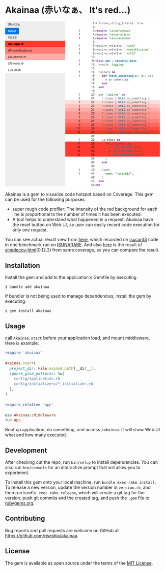 # Akainaa (赤いなぁ、 It's red...)

![page view](./img/webui-rev02.png)

Akainaa is a gem to visualize code hotspot based on Coverage.
This gem can be used for the following purposes:

- super rough code profiler: The intensity of the red background for each line is proportional to the number of times it has been executed.
- A tool helps to understand what happened in a request: Akainaa have the reset button on Web UI, so user can easily record code execution for only one request.

You can see actual result view from [here](https://riseshia.github.io/akainaa/isucon13-baseline.html), which recorded on [isucon13](https://github.com/isucon/isucon13/tree/main/webapp/ruby) code in one benchmark run on [ISUNARABE](https://isunarabe.org/). And also [here](https://riseshia.github.io/akainaa/coverage/index.html) is the result of [simplecov-html](https://github.com/simplecov-ruby/simplecov-html)(0.12.3) from same coverage, so you can compare the result.

## Installation

Install the gem and add to the application's Gemfile by executing:

    $ bundle add akainaa

If bundler is not being used to manage dependencies, install the gem by executing:

    $ gem install akainaa

## Usage

call `Akainaa.start` before your application load, and mount middleware.
Here is example:

```ruby
require 'akainaa'

Akainaa.start(
  project_dir: File.expand_path(__dir__),
  ignore_glob_patterns: %w[
    config/application.rb
    config/initializers/*_initializer.rb
  ],
)

require_relative 'app'

use Akainaa::Middleware
run App
```

Boot up application, do something, and access `/akainaa`.
It will show Web UI what and how many executed.

## Development

After checking out the repo, run `bin/setup` to install dependencies. You can also run `bin/console` for an interactive prompt that will allow you to experiment.

To install this gem onto your local machine, run `bundle exec rake install`. To release a new version, update the version number in `version.rb`, and then run `bundle exec rake release`, which will create a git tag for the version, push git commits and the created tag, and push the `.gem` file to [rubygems.org](https://rubygems.org).

## Contributing

Bug reports and pull requests are welcome on GitHub at https://github.com/riseshia/akainaa.

## License

The gem is available as open source under the terms of the [MIT License](https://opensource.org/licenses/MIT).
